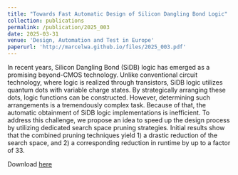 ```yaml
---
title: "Towards Fast Automatic Design of Silicon Dangling Bond Logic"
collection: publications
permalink: /publication/2025_003
date: 2025-03-31
venue: 'Design, Automation and Test in Europe'
paperurl: 'http://marcelwa.github.io/files/2025_003.pdf'
---
```


In recent years, Silicon Dangling Bond (SiDB) logic has emerged as a promising beyond-CMOS technology. Unlike conventional circuit technology, where logic is realized through transistors, SiDB logic utilizes quantum dots with variable charge states. By strategically arranging these dots, logic functions can be constructed. However, determining such arrangements is a tremendously complex task. Because of that, the automatic obtainment of SiDB logic implementations is inefficient. To address this challenge, we propose an idea to speed up the design process by utilizing dedicated search space pruning strategies. Initial results show that the combined pruning techniques yield 1) a drastic reduction of the search space, and 2) a corresponding reduction in runtime by up to a factor of 33.

Download [here](http://marcelwa.github.io/files/2025_003.pdf)
